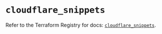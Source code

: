 # `cloudflare_snippets`

Refer to the Terraform Registry for docs: [`cloudflare_snippets`](https://registry.terraform.io/providers/cloudflare/cloudflare/5.10.0/docs/resources/snippets).
